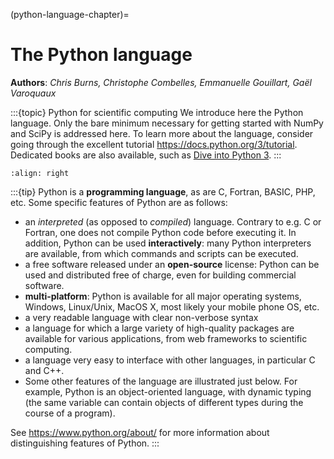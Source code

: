 (python-language-chapter)=

# The Python language

**Authors**: *Chris Burns, Christophe Combelles, Emmanuelle Gouillart,
Gaël Varoquaux*

:::{topic} Python for scientific computing
We introduce here the Python language. Only the bare minimum
necessary for getting started with NumPy and SciPy is addressed here.
To learn more about the language, consider going through the
excellent tutorial <https://docs.python.org/3/tutorial>. Dedicated books
are also available, such as [Dive into Python 3](https://diveintopython3.net/).
:::

```{image} python-logo.png
:align: right
```

:::{tip}
Python is a **programming language**, as are C, Fortran, BASIC, PHP,
etc. Some specific features of Python are as follows:

- an *interpreted* (as opposed to *compiled*) language. Contrary to e.g.
  C or Fortran, one does not compile Python code before executing it. In
  addition, Python can be used **interactively**: many Python
  interpreters are available, from which commands and scripts can be
  executed.
- a free software released under an **open-source** license: Python can
  be used and distributed free of charge, even for building commercial
  software.
- **multi-platform**: Python is available for all major operating
  systems, Windows, Linux/Unix, MacOS X, most likely your mobile phone
  OS, etc.
- a very readable language with clear non-verbose syntax
- a language for which a large variety of high-quality packages are
  available for various applications, from web frameworks to scientific
  computing.
- a language very easy to interface with other languages, in particular C
  and C++.
- Some other features of the language are illustrated just below. For
  example, Python is an object-oriented language, with dynamic typing
  (the same variable can contain objects of different types during the
  course of a program).

See <https://www.python.org/about/> for more information about
distinguishing features of Python.
:::
